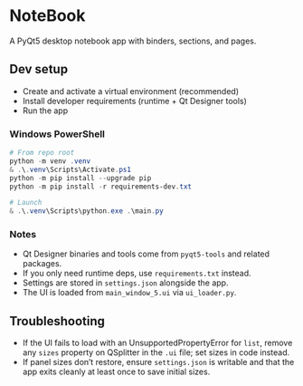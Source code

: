 # NoteBook

A PyQt5 desktop notebook app with binders, sections, and pages.

## Dev setup

- Create and activate a virtual environment (recommended)
- Install developer requirements (runtime + Qt Designer tools)
- Run the app

### Windows PowerShell

```powershell
# From repo root
python -m venv .venv
& .\.venv\Scripts\Activate.ps1
python -m pip install --upgrade pip
python -m pip install -r requirements-dev.txt

# Launch
& .\.venv\Scripts\python.exe .\main.py
```

### Notes
- Qt Designer binaries and tools come from `pyqt5-tools` and related packages.
- If you only need runtime deps, use `requirements.txt` instead.
- Settings are stored in `settings.json` alongside the app.
- The UI is loaded from `main_window_5.ui` via `ui_loader.py`.

## Troubleshooting
- If the UI fails to load with an UnsupportedPropertyError for `list`, remove any `sizes` property on QSplitter in the `.ui` file; set sizes in code instead.
- If panel sizes don’t restore, ensure `settings.json` is writable and that the app exits cleanly at least once to save initial sizes.
